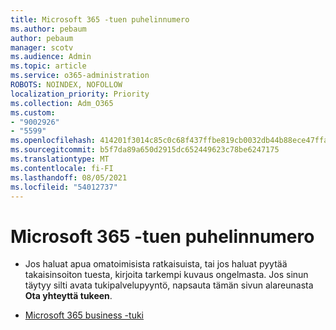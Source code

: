 ```yaml
---
title: Microsoft 365 -tuen puhelinnumero
ms.author: pebaum
author: pebaum
manager: scotv
ms.audience: Admin
ms.topic: article
ms.service: o365-administration
ROBOTS: NOINDEX, NOFOLLOW
localization_priority: Priority
ms.collection: Adm_O365
ms.custom:
- "9002926"
- "5599"
ms.openlocfilehash: 414201f3014c85c0c68f437ffbe819cb0032db44b88ece47ffabfcaf65f8d577
ms.sourcegitcommit: b5f7da89a650d2915dc652449623c78be6247175
ms.translationtype: MT
ms.contentlocale: fi-FI
ms.lasthandoff: 08/05/2021
ms.locfileid: "54012737"
---
```

# <a name="microsoft-365-support-phone-number"></a>Microsoft 365 -tuen puhelinnumero

- Jos haluat apua omatoimisista ratkaisuista, tai jos haluat pyytää takaisinsoiton tuesta, kirjoita tarkempi kuvaus ongelmasta.  Jos sinun täytyy silti avata tukipalvelupyyntö, napsauta tämän sivun alareunasta **Ota yhteyttä tukeen**.

- [Microsoft 365 business -tuki](https://go.microsoft.com/fwlink/p/?linkid=518322)
